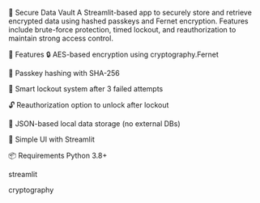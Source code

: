 🔐 Secure Data Vault
A Streamlit-based app to securely store and retrieve encrypted data using hashed passkeys and Fernet encryption.
Features include brute-force protection, timed lockout, and reauthorization to maintain strong access control.

🚀 Features
🔒 AES-based encryption using cryptography.Fernet

🔐 Passkey hashing with SHA-256

🧠 Smart lockout system after 3 failed attempts

🔓 Reauthorization option to unlock after lockout

📁 JSON-based local data storage (no external DBs)

🧠 Simple UI with Streamlit

📦 Requirements
Python 3.8+

streamlit

cryptography
